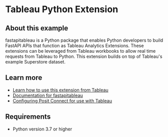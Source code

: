 # Tableau Python Extension

## About this example

fastapitableau is a Python package that enables Python developers to build FastAPI APIs that function as Tableau Analytics Extensions. These extensions can be leveraged from Tableau workbooks to allow real time requests from Tableau to Python. This extension builds on top of Tableau's example Superstore dataset.


## Learn more

* [Learn how to use this extension from Tableau](https://github.com/sol-eng/tableau-examples/tree/main/superstore)
* [Documentation for fastapitableau](https://github.com/rstudio/fastapitableau)
* [Configuring Posit Connect for use with Tableau](https://docs.posit.co/rsc/integration/tableau/)

## Requirements

* Python version 3.7 or higher

<!-- NOTE: this file is generated -->
